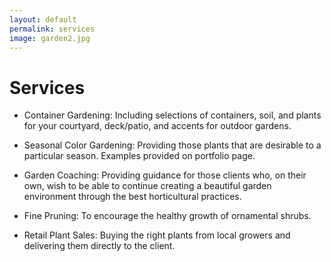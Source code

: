 ```yaml
---
layout: default
permalink: services
image: garden2.jpg
---
```


# Services

* Container Gardening: Including selections of containers, soil, and plants for your courtyard, deck/patio, and accents for outdoor gardens.

* Seasonal Color Gardening: Providing those plants that are desirable to a particular season. Examples provided on portfolio page. 

* Garden Coaching: Providing guidance for those clients who, on their own, wish to be able to continue creating a beautiful garden environment through the best horticultural practices.
* Fine Pruning: To encourage the healthy growth of ornamental shrubs.

* Retail Plant Sales: Buying the right plants from local growers and delivering them directly to the client.

<br/>
